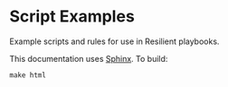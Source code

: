 # Script Examples

Example scripts and rules for use in Resilient playbooks.

This documentation uses [Sphinx](http://sphinx-doc.org/).
To build:
```
make html
```
